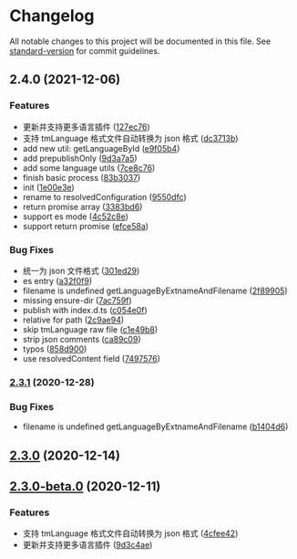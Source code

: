 # Changelog

All notable changes to this project will be documented in this file. See [standard-version](https://github.com/conventional-changelog/standard-version) for commit guidelines.

## 2.4.0 (2021-12-06)


### Features

* 更新并支持更多语言插件 ([127ec76](https://github.com/opensumi/textmate-languages/commit/127ec7697f62549d05bf814d011c008fb19be3d0))
* 支持 tmLanguage 格式文件自动转换为 json 格式 ([dc3713b](https://github.com/opensumi/textmate-languages/commit/dc3713b2bbf74f00fc1a1f11ae4bfba14d7a1f2b))
* add new util: getLanguageById ([e9f05b4](https://github.com/opensumi/textmate-languages/commit/e9f05b469a59aa96fa5a3ed4e14994856163e1dd))
* add prepublishOnly ([9d3a7a5](https://github.com/opensumi/textmate-languages/commit/9d3a7a5993f5a6c697ed03f29cc630c83a113dff))
* add some language utils ([7ce8c76](https://github.com/opensumi/textmate-languages/commit/7ce8c763f09dbcb09bf3608ffca12b1a95a0c4b8))
* finish basic process ([83b3037](https://github.com/opensumi/textmate-languages/commit/83b30379a7a9ca70703a9f7c9d7f930541411606))
* init ([1e00e3e](https://github.com/opensumi/textmate-languages/commit/1e00e3e146a47ca1455c2e2532ae58455f966b4e))
* rename to resolvedConfiguration ([9550dfc](https://github.com/opensumi/textmate-languages/commit/9550dfcdb43c693b3753ad0362624a9c74a17b35))
* return promise array ([3383bd6](https://github.com/opensumi/textmate-languages/commit/3383bd63a49d62d7b064ee4467906fd2621b5627))
* support es mode ([4c52c8e](https://github.com/opensumi/textmate-languages/commit/4c52c8e611266b47b3a7f62e8b783fb44e3cce2f))
* support return promise ([efce58a](https://github.com/opensumi/textmate-languages/commit/efce58a1c09483e1c7519f795b7d26255c894af3))


### Bug Fixes

* 统一为 json 文件格式 ([301ed29](https://github.com/opensumi/textmate-languages/commit/301ed29e08c30a6c8e38236fab16f6b052caf11f))
* es entry ([a32f0f9](https://github.com/opensumi/textmate-languages/commit/a32f0f976eed784c5310be1f55b6dd05cc1de70e))
* filename is undefined getLanguageByExtnameAndFilename ([2f89905](https://github.com/opensumi/textmate-languages/commit/2f89905b0423639b5a6202b826932e925c4c76da))
* missing ensure-dir ([7ac759f](https://github.com/opensumi/textmate-languages/commit/7ac759f4c793ea65a8f87973b5348ef3b01e5ce1))
* publish with index.d.ts ([c054e0f](https://github.com/opensumi/textmate-languages/commit/c054e0f9388326ab8fc8f12ab555aaeb64d64ef9))
* relative for path ([2c9ae94](https://github.com/opensumi/textmate-languages/commit/2c9ae9434203fcc7f71c52aaed76d44cba0fc153))
* skip tmLanguage raw file ([c1e49b8](https://github.com/opensumi/textmate-languages/commit/c1e49b8745024d1cfbacbea1f42e9e03d6e93bff))
* strip json comments ([ca89c09](https://github.com/opensumi/textmate-languages/commit/ca89c095b803e2e94e75370fb68fbc220bc4025d))
* typos ([858d900](https://github.com/opensumi/textmate-languages/commit/858d9009bfb821e033a38e0b3c57642d82500fe6))
* use resolvedContent field ([7497576](https://github.com/opensumi/textmate-languages/commit/7497576c96468b2e2bf02c1b82d651d71f7c671b))

### [2.3.1](https://gitlab.alibaba-inc.com/kaitian/textmate-languages/compare/v2.3.0...v2.3.1) (2020-12-28)


### Bug Fixes

* filename is undefined getLanguageByExtnameAndFilename ([b1404d6](https://gitlab.alibaba-inc.com/kaitian/textmate-languages/commit/b1404d64ba30bbe459359adf023b30127a03a62f))

## [2.3.0](https://gitlab.alibaba-inc.com/kaitian/textmate-languages/compare/v2.3.0-beta.0...v2.3.0) (2020-12-14)

## [2.3.0-beta.0](https://gitlab.alibaba-inc.com/kaitian/textmate-languages/compare/v2.2.0...v2.3.0-beta.0) (2020-12-11)


### Features

* 支持 tmLanguage 格式文件自动转换为 json 格式 ([4cfee42](https://gitlab.alibaba-inc.com/kaitian/textmate-languages/commit/4cfee42f5d2c5fd80ed4405754b26df90edb474b))
* 更新并支持更多语言插件 ([9d3c4ae](https://gitlab.alibaba-inc.com/kaitian/textmate-languages/commit/9d3c4ae7279307364656f50bb2fe42aee46ec29a))
